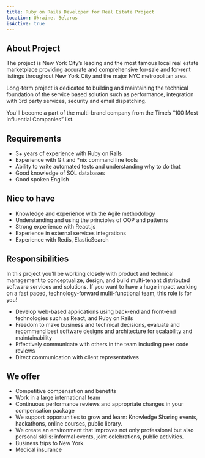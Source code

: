 ```yaml
---
title: Ruby on Rails Developer for Real Estate Project
location: Ukraine, Belarus
isActive: true
---
```

## **About Project**

The project is New York City’s leading and the most famous local real estate marketplace providing accurate and comprehensive for-sale and for-rent listings throughout New York City and the major NYC metropolitan area.

Long-term project is dedicated to building and maintaining the technical foundation of the service based solution such as performance, integration with 3rd party services, security and email dispatching.

You'll become a part of the multi-brand company from the Time’s “100 Most Influential Companies” list.

## **Requirements**

* 3+ years of experience with Ruby on Rails
* Experience with Git and *nix command line tools
* Ability to write automated tests and understanding why to do that
* Good knowledge of SQL databases
* Good spoken English

## **Nice to have**

* Knowledge and experience with the Agile methodology
* Understanding and using the principles of OOP and patterns
* Strong experience with React.js
* Experience in external services integrations
* Experience with Redis, ElasticSearch

## **Responsibilities**

In this project you'll be working closely with product and technical management to conceptualize, design, and build multi-tenant distributed software services and solutions. If you want to have a huge impact working on a fast paced, technology-forward multi-functional team, this role is for you!

* Develop web-based applications using back-end and front-end technologies such as React, and Ruby on Rails
* Freedom to make business and technical decisions, evaluate and recommend best software designs and architecture for scalability and maintainability
* Effectively communicate with others in the team including peer code reviews
* Direct communication with client representatives

## **We offer**

* Competitive compensation and benefits
* Work in a large international team
* Continuous performance reviews and appropriate changes in your compensation package
* We support opportunities to grow and learn: Knowledge Sharing events, hackathons, online courses, public library.
* We create an environment that improves not only professional but also personal skills: informal events, joint celebrations, public activities.
* Business trips to New York.
* Medical insurance